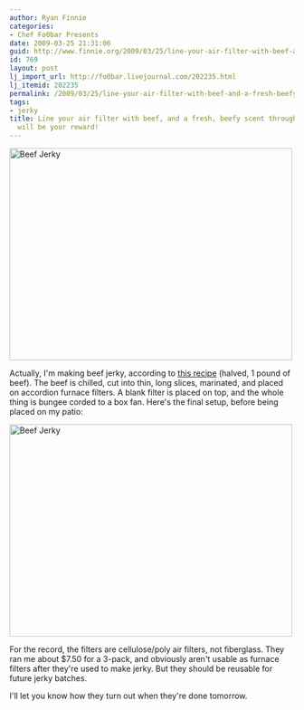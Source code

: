 ```yaml
---
author: Ryan Finnie
categories:
- Chef Fo0bar Presents
date: 2009-03-25 21:31:00
guid: http://www.finnie.org/2009/03/25/line-your-air-filter-with-beef-and-a-fresh-beefy-scent-throughout-the-house-will-be-your-reward/
id: 769
layout: post
lj_import_url: http://fo0bar.livejournal.com/202235.html
lj_itemid: 202235
permalink: /2009/03/25/line-your-air-filter-with-beef-and-a-fresh-beefy-scent-throughout-the-house-will-be-your-reward/
tags:
- jerky
title: Line your air filter with beef, and a fresh, beefy scent throughout the house
  will be your reward!
---
```

[<img src="http://farm4.static.flickr.com/3457/3386932048_dcf86c49af.jpg" width="500" height="375" alt="Beef Jerky" />](http://www.flickr.com/photos/fo0bar/3386932048/ "Beef Jerky by fo0bar, on Flickr")

Actually, I'm making beef jerky, according to [this recipe](http://www.foodnetwork.com/recipes/alton-brown/beef-jerky-recipe/index.html) (halved, 1 pound of beef). The beef is chilled, cut into thin, long slices, marinated, and placed on accordion furnace filters. A blank filter is placed on top, and the whole thing is bungee corded to a box fan. Here's the final setup, before being placed on my patio:

[<img src="http://farm4.static.flickr.com/3625/3386120877_a178110267.jpg" width="500" height="375" alt="Beef Jerky" />](http://www.flickr.com/photos/fo0bar/3386120877/ "Beef Jerky by fo0bar, on Flickr")

For the record, the filters are cellulose/poly air filters, not fiberglass. They ran me about $7.50 for a 3-pack, and obviously aren't usable as furnace filters after they're used to make jerky. But they should be reusable for future jerky batches.

I'll let you know how they turn out when they're done tomorrow.
